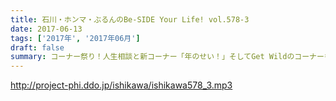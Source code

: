 ```yaml
---
title: 石川・ホンマ・ぶるんのBe-SIDE Your Life! vol.578-3
date: 2017-06-13
tags: ['2017年', '2017年06月']
draft: false
summary: コーナー祭り！人生相談と新コーナー「年のせい！」そしてGet Wildのコーナーも！MIURA
---
```


http://project-phi.ddo.jp/ishikawa/ishikawa578_3.mp3
